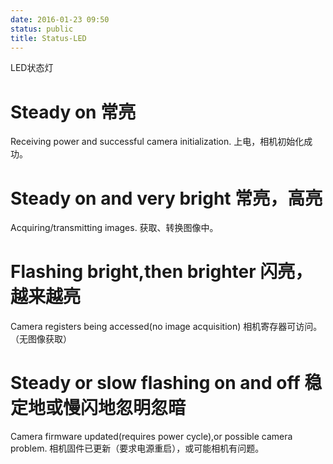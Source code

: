 ```yaml
---
date: 2016-01-23 09:50
status: public
title: Status-LED
---
```


LED状态灯
# Steady on 常亮
Receiving power and successful camera initialization.
上电，相机初始化成功。
# Steady on and very bright 常亮，高亮
Acquiring/transmitting images.
获取、转换图像中。
# Flashing bright,then brighter 闪亮，越来越亮
Camera registers being accessed(no image acquisition)
相机寄存器可访问。（无图像获取）
# Steady or slow flashing on and off 稳定地或慢闪地忽明忽暗
Camera firmware updated(requires power cycle),or possible camera problem.
相机固件已更新（要求电源重启），或可能相机有问题。


